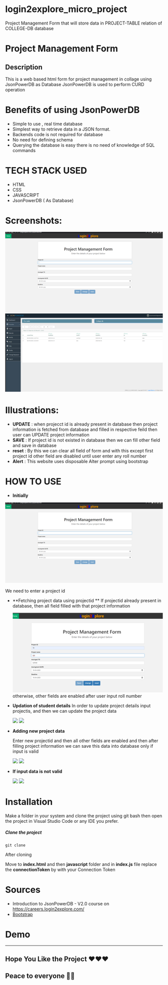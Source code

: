 # login2explore_micro_project
Project Management Form that will store data in PROJECT-TABLE relation of COLLEGE-DB database
# Project Management Form
## Description 
This is a web based html form for project management in collage  using JsonPowerDB as Database 
JsonPowerDB is used to perform CURD operation 


# Benefits of using JsonPowerDB
* Simple to use , real time database
* Simplest way to retrieve data in a JSON format.
* Backends code is not required for database 
* No need for defining schema 
* Querying the database is easy there is no need  of knowledge of SQL commands

# TECH STACK USED
* HTML
* CSS
* JAVASCRIPT 
* JsonPowerDB ( As Database)

# Screenshots:
<img src="/images/Screenshot (119).png">
<img src="./images/Screenshot (121).png">

# Illustrations:
* **UPDATE** : when projecct id  is already present in database then project information is fetched from database and filled in respective feild then user can UPDATE project information 
* **SAVE** : If project id is not existed in database then we can fill other field and save in database
* **reset** : By this we can clear all field of form and with this except first project id other field are disabled until user enter any roll number
* **Alert** : This website uses disposable Alter prompt using bootstrap

# HOW TO USE

* **Initially**
<img src="./images/Screenshot (119).png">

We need to enter a project id 



* **Fetching project data using projectid **
  If projectid already present in database, then all field filled with that project information
  
  <img src="./images/Screenshot (128).png">
  otherwise, other fields are enabled after user input roll number
  
* **Updation of student details**
  In order to update project details input projectis, and then we can update the project data
  
  <img src="./images/update_student_details.png">
  
  <img src="./images/alert_after_update.png">

* **Adding new project data**

  Enter new projectid and then all other fields are enabled and then after filling project information we can save this data into database only if input is valid
  
  <img src="./images/save_data_1.png">
  
  <img src="./images/alert_after_save_data.png">
  
 * **If input data is not valid**
 
   <img src="./images/invalid_details_1.png">
  
   <img src="./images/invalid_details_2.png">

    
  
  # Installation
  
  Make a folder in your system and clone the project using git bash then open the project in Visual Studio Code or any IDE you prefer.
  ##### Clone the project 
  ```
  git clone
  ```
  After cloning 
  
  Move to **index.html** and then **javascript** folder and in **index.js** file replace the **connectionToken** by with your Connection Token
  
  # Sources
  * Introduction to JsonPowerDB - V2.0 course  on https://careers.login2explore.com/
  * [Bootstrap](https://getbootstrap.com/docs/5.0/getting-started/introduction/) 
  

  # Demo
  
  
  

  --------------------
## Hope You Like the Project ❤️❤️❤️
## Peace to everyone 🙏🏻
